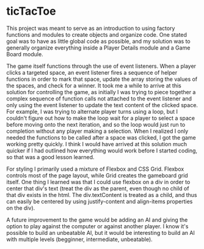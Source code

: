 # ticTacToe

This project was meant to serve as an introduction to using factory functions and modules to create objects and organize code. One stated goal was to have as little global code as possible, and my solution was to generally organize everything inside a Player Details module and a Game Board module.

The game itself functions through the use of event listeners. When a player clicks a targeted space, an event listener fires a sequence of helper functions in order to mark that space, update the array storing the values of the spaces, and check for a winner. It took me a while to arrive at this solution for controlling the game, as initially I was trying to piece together a complex sequence of function calls not attached to the event listener and only using the event listener to update the text content of the clicked space. For example, I was trying to alternate player turns using a loop, but I couldn't figure out how to make the loop wait for a player to select a space before moving onto the next iteration, and so the loop would just run to completion without any player making a selection. When I realized I only needed the functions to be called after a space was clicked, I got the game working pretty quickly. I think I would have arrived at this solution much quicker if I had outlined how everything would work before I started coding, so that was a good lesson learned.

For styling I primarily used a mixture of Flexbox and CSS Grid. Flexbox controls most of the page layout, while Grid creates the gameboard grid itself. One thing I learned was that I could use flexbox on a div in order to center that div's text (treat the div as the parent, even though no child of that div exists in the html. The div.textContent is treated as a child, and thus can easily be centered by using justify-content and align-items properties on the div).

A future improvement to the game would be adding an AI and giving the option to play against the computer or against another player. I know it's possible to build an unbeatable AI, but it would be interesting to build an AI with multiple levels (begginner, intermediate, unbeatable).